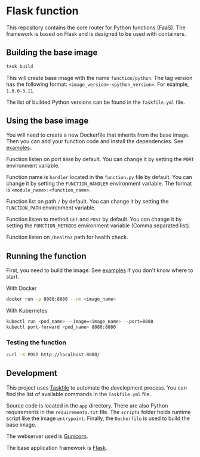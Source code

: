# Flask function

This repository contains the core router for Python functions (FaaS). The framework is based on Flask and is designed to be used with containers.

## Building the base image

```bash
task build
```

This will create base image with the name `function/python`. The tag version has the following format: `<image_version>-<python_version>`. For example, `1.0.0-3.11`.

The list of builded Python versions can be found in the `Taskfile.yml` file.

## Using the base image

You will need to create a new Dockerfile that inherits from the base image. Then you can add your function code and install the dependencies. See [examples](./examples).

Function listen on port `8080` by default. You can change it by setting the `PORT` environment variable.

Function name is `handler` located in the `function.py` file by default. You can change it by setting the `FUNCTION_HANDLER` environment variable. The format is `<module_name>:<function_name>`.

Function list on path `/` by default. You can change it by setting the `FUNCTION_PATH` environment variable.

Function listen to method `GET` and `POST` by default. You can change it by setting the `FUNCTION_METHODS` environment variable (Comma separated list).

Function listen on `/healthz` path for health check.

## Running the function

First, you need to build the image. See [examples](./examples) if you don't know where to start.

With Docker

```bash
docker run -p 8080:8080 --rm <image_name>
```

With Kubernetes

```bash
kubectl run <pod_name> --image=<image_name> --port=8080
kubectl port-forward <pod_name> 8080:8080
```

### Testing the function

```bash
curl -X POST http://localhost:8080/
```

## Development

This project uses [Taskfile](https://taskfile.dev) to automate the development process. You can find the list of available commands in the `Taskfile.yml` file.

Source code is located in the `app` directory. There are also Python requirements in the `requirements.txt` file. The `scripts` folder holds runtime script like the image `entrypoint`. Finally, the `Dockerfile` is used to build the base image.

The webserver used is [Gunicorn](https://gunicorn.org/).

The base application framework is [Flask](https://flask.palletsprojects.com).